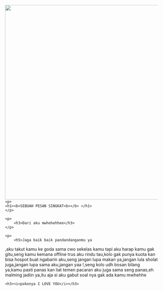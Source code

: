 <!DOCTYPE html>
<html>
<head>
    <meta charset=“UTF-8”>
    <title>ahmadburhani</title>
</head>
<body>
    <img src="pictures/p.jpg"
    width="960px"height="640"
    
    

    <p>
    <h1><b>SEBUAH PESAN SINGKAT<b></b> </h1>
    </p>

    <p>
        <h3>Dari aku mwhehehhee</h3>
    </p>

    <p>
        <h5>Jaga baik baik pandandanganmu ya
,aku takut kamu ke goda sama cwo sekelas kamu tapi aku harap kamu gak gitu,seng kamu kemana offline trus aku rindu tau,kolo gak punya kuota kan bisa hospot buat ngabarin aku,seng jangan lupa makan ya,jangan lula sholat juga,jangan lupa sama aku,jangan yaa !,seng kolo udh bosan bilang ya,kamu pasti panas kan liat temen pacaran aku juga sama seng panas,eh malming jadiin ya,itu aja si aku gabut soal nya gak ada kamu mwhehhe</h5>
    </p>


    <h3><i>pokonya I LOVE YOU</i></h3>

</script>

</body>
</html>
